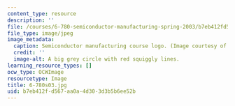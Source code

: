 ```yaml
---
content_type: resource
description: ''
file: /courses/6-780-semiconductor-manufacturing-spring-2003/b7eb412fd567aa0a4d303d3b5b6ee52b_6-780s03.jpg
file_type: image/jpeg
image_metadata:
  caption: Semiconductor manufacturing course logo. (Image courtesy of MIT.)
  credit: ''
  image-alt: A big grey circle with red squiggly lines.
learning_resource_types: []
ocw_type: OCWImage
resourcetype: Image
title: 6-780s03.jpg
uid: b7eb412f-d567-aa0a-4d30-3d3b5b6ee52b
---
```


